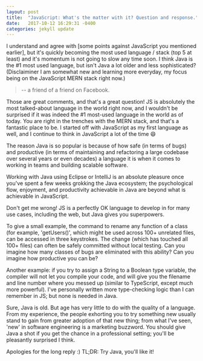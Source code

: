 ```yaml
---
layout: post
title:  "JavaScript: What's the matter with it? Question and response."
date:   2017-10-12 16:29:31 -0400
categories: jekyll update
---
```


>
 I understand and agree with [some points against JavaScript you mentioned earlier], but it's quickly becoming the most used language / stack (top 5 at least) and it's momentum is not going to slow any time soon. I think Java is the #1 most used language, but isn't Java a lot older and less sophisticated?
(Disclaiminer I am somewhat new and learning more everyday, my focus being on the JavaScript MERN stack right now.)
>
> -- a friend of a friend on Facebook.


Those are great comments, and that's a great question! JS is absolutely the most talked-about language in the world right now, and I wouldn't be surprised if it was indeed the #1 most-used language in the world as of today. You are right in the trenches with the MERN stack, and that's a fantastic place to be. I started off with JavaScript as my first language as well, and I continue to think in JavaScript a lot of the time 😄

The reason Java is so popular is because of how safe (in terms of bugs) and productive (in terms of maintaining and refactoring a large codebase over several years or even decades) a language it is when it comes to working in teams and building scalable software. 

Working with Java using Eclipse or IntelliJ is an absolute pleasure once you've spent a few weeks grokking the Java ecosystem; the psychological flow, enjoyment, and productivity achievable in Java are beyond what is achievable in JavaScript. 

Don't get me wrong! JS is a perfectly OK language to develop in for many use cases, including the web, but Java gives you superpowers.

To give a small example, the command to rename any function of a class (for example, 'getUsers()', which might be used across 100+ unrelated files, can be accessed in three keystrokes. The change (which has touched all 100+ files) can often be safely committed without local testing. Can you imagine how many classes of bugs are eliminated with this ability? Can you imagine how productive you can be?

Another example: if you try to assign a String to a Boolean type variable, the compiler will not let you compile your code, and will give you the filename and line number where you messed up (similar to TypeScript, except much more powerful). I've personally written more type-checking logic than I can remember in JS; but none is needed in Java.

Sure, Java is old. But age has very little to do with the quality of a language. From my experience, the people exhorting you to try something new usually stand to gain from greater adoption of that new thing; from what I've seen, 'new' in software engineering is a marketing buzzword. You should give Java a shot if you get the chance in a professional setting; you'll be pleasantly surprised I think.

Apologies for the long reply :) TL;DR: Try Java, you'll like it!